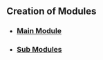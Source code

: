 ## Creation of Modules

+ ### [Main Module](1.1.1_main_module.md)
+ ### [Sub Modules](1.1.2_sub_modules.md)